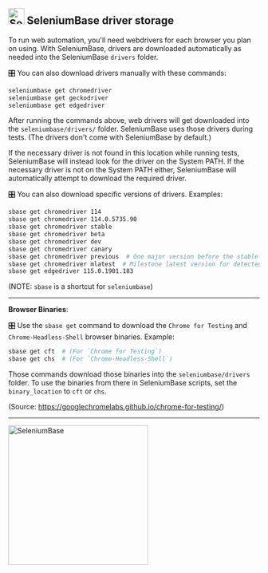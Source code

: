 <!-- SeleniumBase Docs -->

## <img src="https://seleniumbase.github.io/img/logo6.png" title="SeleniumBase" width="32" /> SeleniumBase driver storage

To run web automation, you'll need webdrivers for each browser you plan on using.  With SeleniumBase, drivers are downloaded automatically as needed into the SeleniumBase `drivers` folder.

🎛️ You can also download drivers manually with these commands:

```bash
seleniumbase get chromedriver
seleniumbase get geckodriver
seleniumbase get edgedriver
```

After running the commands above, web drivers will get downloaded into the `seleniumbase/drivers/` folder. SeleniumBase uses those drivers during tests. (The drivers don't come with SeleniumBase by default.)

If the necessary driver is not found in this location while running tests, SeleniumBase will instead look for the driver on the System PATH. If the necessary driver is not on the System PATH either, SeleniumBase will automatically attempt to download the required driver.

🎛️ You can also download specific versions of drivers. Examples:

```bash
sbase get chromedriver 114
sbase get chromedriver 114.0.5735.90
sbase get chromedriver stable
sbase get chromedriver beta
sbase get chromedriver dev
sbase get chromedriver canary
sbase get chromedriver previous  # One major version before the stable version
sbase get chromedriver mlatest  # Milestone latest version for detected browser
sbase get edgedriver 115.0.1901.183
```

(NOTE: `sbase` is a shortcut for `seleniumbase`)

--------

**Browser Binaries**:

🎛️ Use the `sbase get` command to download the `Chrome for Testing` and `Chrome-Headless-Shell` browser binaries. Example:

```bash
sbase get cft  # (For `Chrome for Testing`)
sbase get chs  # (For `Chrome-Headless-Shell`)
```

Those commands download those binaries into the `seleniumbase/drivers` folder.
To use the binaries from there in SeleniumBase scripts, set the `binary_location` to `cft` or `chs`.

(Source: https://googlechromelabs.github.io/chrome-for-testing/)

--------

[<img src="https://seleniumbase.github.io/cdn/img/sb_logo_b.png" title="SeleniumBase" width="280">](https://github.com/seleniumbase/SeleniumBase)
